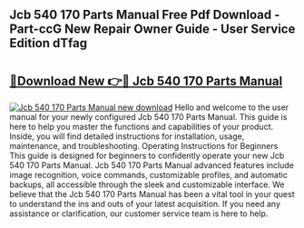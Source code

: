 ## Jcb 540 170 Parts Manual Free Pdf Download - Part-ccG New Repair Owner Guide - User Service Edition dTfag

# <h2><a href="http://bc40146.oget.top/?id=Jcb+540+170+Parts+Manual">🔗Download New 👉🔴 Jcb 540 170 Parts Manual</a></h2>

[![Jcb 540 170 Parts Manual new download](https://i.imgur.com/5g1atiW.png)](http://bc40146.oget.top/?id=Jcb+540+170+Parts+Manual)
Hello and welcome to the user manual for your newly configured Jcb 540 170 Parts Manual. This guide is here to help you master the functions and capabilities of your product. Inside, you will find detailed instructions for installation, usage, maintenance, and troubleshooting. Operating Instructions for Beginners This guide is designed for beginners to confidently operate your new Jcb 540 170 Parts Manual. Jcb 540 170 Parts Manual advanced features include image recognition, voice commands, customizable profiles, and automatic backups, all accessible through the sleek and customizable interface. We believe that the Jcb 540 170 Parts Manual has been a vital tool in your quest to understand the ins and outs of your latest acquisition. If you need any assistance or clarification, our customer service team is here to help.
